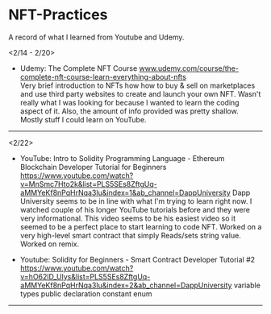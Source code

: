 # NFT-Practices
A record of what I learned from Youtube and Udemy.

<2/14 - 2/20>
- Udemy: The Complete NFT Course
www.udemy.com/course/the-complete-nft-course-learn-everything-about-nfts </br>
Very brief introduction to NFTs how how to buy & sell on marketplaces and use third party websites to create and launch your own NFT.
Wasn't really what I was looking for because I wanted to learn the coding aspect of it. Also, the amount of info provided was pretty shallow. Mostly stuff I could
learn on YouTube.

------------------------------------------------------

<2/22>
- YouTube: Intro to Solidity Programming Language - Ethereum Blockchain Developer Tutorial for Beginners
https://www.youtube.com/watch?v=MnSmc7Hto2k&list=PLS5SEs8ZftgUq-aMMYeKf8nPqHrNqa3Iu&index=1&ab_channel=DappUniversity
Dapp University seems to be in line with what I'm trying to learn right now. I watched couple of his longer YouTube tutorials before and they were very informational.
This video seems to be his easiest video so it seemed to be a perfect place to start learning to code NFT.
Worked on a very high-level smart contract that simply Reads/sets string value. Worked on remix.

- Youtube: Solidity for Beginners - Smart Contract Developer Tutorial #2
https://www.youtube.com/watch?v=hO62lD_Ulys&list=PLS5SEs8ZftgUq-aMMYeKf8nPqHrNqa3Iu&index=2&ab_channel=DappUniversity
variable types
public declaration
constant
enum

------------------------------------------------------

